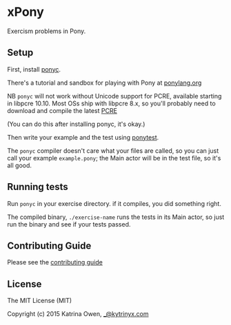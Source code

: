 # xPony

Exercism problems in Pony.

## Setup

First, install [ponyc](https://github.com/CausalityLtd/ponyc).

There's a tutorial and sandbox for playing with Pony at [ponylang.org](http://ponylang.org)

NB `ponyc` will not work without Unicode support for PCRE, available
starting in libpcre 10.10. Most OSs ship with libpcre 8.x, so you'll
probably need to download and compile the latest [PCRE](http://pcre.org/)

(You can do this after installing ponyc, it's okay.)

Then write your example and the test using [ponytest](https://github.com/CausalityLtd/ponyc/tree/master/packages/ponytest).

The `ponyc` compiler doesn't care what your files are called, so you can just
call your example `example.pony`; the Main actor will be in the test file,
so it's all good.

## Running tests

Run `ponyc` in your exercise directory. if it compiles, you did something right.

The compiled binary, `./exercise-name` runs the tests in its Main actor, so
just run the binary and see if your tests passed.

## Contributing Guide

Please see the [contributing guide](https://github.com/exercism/x-api/blob/master/CONTRIBUTING.md#the-exercise-data)

## License

The MIT License (MIT)

Copyright (c) 2015 Katrina Owen, _@kytrinyx.com
